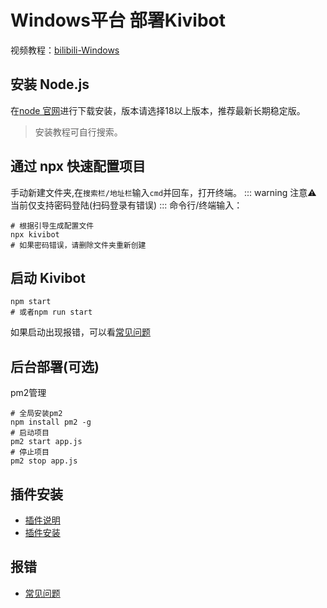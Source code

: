 # Windows平台 部署Kivibot
视频教程：[bilibili-Windows](https://www.bilibili.com/video/BV19xrkYnEEj/)
## 安装 Node.js
在[node 官网](https://nodejs.org/zh-cn/download/)进行下载安装，版本请选择18以上版本，推荐最新长期稳定版。
>安装教程可自行搜索。

## 通过 npx 快速配置项目
手动新建文件夹,在`搜索栏/地址栏`输入`cmd`并回车，打开终端。
::: warning 注意⚠️
当前仅支持密码登陆(扫码登录有错误)
:::
命令行/终端输入：
``` shell
# 根据引导生成配置文件
npx kivibot
# 如果密码错误，请删除文件夹重新创建
```
## 启动 Kivibot
``` shell
npm start
# 或者npm run start
```
如果启动出现报错，可以看[常见问题](/start/problem)

## 后台部署(可选)
pm2管理
``` shell
# 全局安装pm2
npm install pm2 -g 
# 启动项目
pm2 start app.js
# 停止项目
pm2 stop app.js
```

## 插件安装
- [插件说明](/plugin/note)
- [插件安装](/plugin/install)

## 报错
- [常见问题](/start/problem) 
